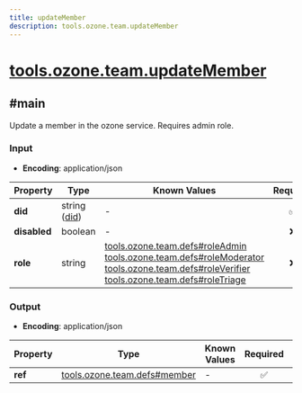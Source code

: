 ```yaml
---
title: updateMember
description: tools.ozone.team.updateMember
---
```


# [tools.ozone.team.updateMember](https://github.com/myConsciousness/atproto.dart/blob/main/lexicons/tools/ozone/team/updateMember.json)

## #main

Update a member in the ozone service. Requires admin role.

### Input

- **Encoding**: application/json

| Property | Type | Known Values | Required | Description |
| --- | --- | --- | :---: | --- |
| **did** | string ([did](https://atproto.com/specs/did)) | - | ✅ | - |
| **disabled** | boolean | - | ❌ | - |
| **role** | string | [tools.ozone.team.defs#roleAdmin](../../../../lexicons/tools/ozone/team/defs.md#roleadmin)<br/>[tools.ozone.team.defs#roleModerator](../../../../lexicons/tools/ozone/team/defs.md#rolemoderator)<br/>[tools.ozone.team.defs#roleVerifier](../../../../lexicons/tools/ozone/team/defs.md#roleverifier)<br/>[tools.ozone.team.defs#roleTriage](../../../../lexicons/tools/ozone/team/defs.md#roletriage) | ❌ | - |

### Output

- **Encoding**: application/json

| Property | Type | Known Values | Required | Description |
| --- | --- | --- | :---: | --- |
| **ref** | [tools.ozone.team.defs#member](../../../../lexicons/tools/ozone/team/defs.md#member) | - | ✅ | - |
